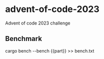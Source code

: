 # advent-of-code-2023
Advent of code 2023 challenge

## Benchmark
cargo bench --bench {{part}} >> bench.txt
